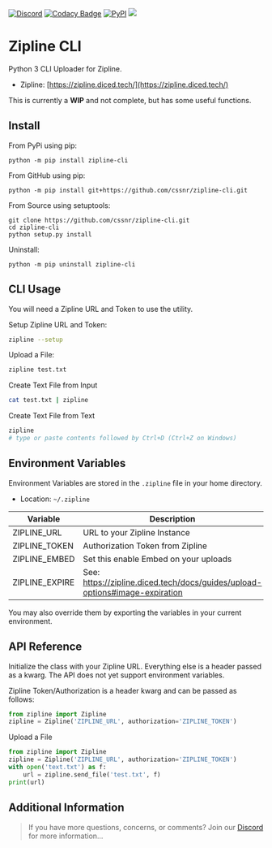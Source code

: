 [![Discord](https://img.shields.io/discord/899171661457293343?color=7289da&label=discord&logo=discord&logoColor=white&style=flat)](https://discord.gg/wXy6m2X8wY)
[![Codacy Badge](https://app.codacy.com/project/badge/Grade/1eee626c47fa4e6fb8b1ed3efdd3e518)](https://app.codacy.com/gh/cssnr/zipline-cli/dashboard)
[![PyPI](https://img.shields.io/pypi/v/zipline-cli)](https://pypi.org/project/zipline-cli/)
[![](https://repository-images.githubusercontent.com/661201286/8dfadbc8-94c0-4eaa-88bd-7ee351859510)](https://zipline.diced.tech/)
# Zipline CLI

Python 3 CLI Uploader for Zipline.

*   Zipline: [https://zipline.diced.tech/](https://zipline.diced.tech/)

This is currently a **WIP** and not complete, but has some useful functions.

## Install

From PyPi using pip:
```text
python -m pip install zipline-cli
```

From GitHub using pip:
```text
python -m pip install git+https://github.com/cssnr/zipline-cli.git
```

From Source using setuptools:
```text
git clone https://github.com/cssnr/zipline-cli.git
cd zipline-cli
python setup.py install
```

Uninstall:
```text
python -m pip uninstall zipline-cli
```

## CLI Usage

You will need a Zipline URL and Token to use the utility.

Setup Zipline URL and Token:
```bash
zipline --setup
```

Upload a File:
```bash
zipline test.txt
```

Create Text File from Input
```bash
cat test.txt | zipline 
```

Create Text File from Text
```bash
zipline
# type or paste contents followed by Ctrl+D (Ctrl+Z on Windows)
```

## Environment Variables

Environment Variables are stored in the `.zipline` file in your home directory.

*   Location: `~/.zipline`

| Variable       | Description                                                                 |
|----------------|-----------------------------------------------------------------------------|
| ZIPLINE_URL    | URL to your Zipline Instance                                                |
| ZIPLINE_TOKEN  | Authorization Token from Zipline                                            |
| ZIPLINE_EMBED  | Set this enable Embed on your uploads                                       |
| ZIPLINE_EXPIRE | See: https://zipline.diced.tech/docs/guides/upload-options#image-expiration |

You may also override them by exporting the variables in your current environment.

## API Reference

Initialize the class with your Zipline URL. 
Everything else is a header passed as a kwarg. 
The API does not yet support environment variables. 

Zipline Token/Authorization is a header kwarg and can be passed as follows:
```python
from zipline import Zipline
zipline = Zipline('ZIPLINE_URL', authorization='ZIPLINE_TOKEN')
```

Upload a File
```python
from zipline import Zipline
zipline = Zipline('ZIPLINE_URL', authorization='ZIPLINE_TOKEN')
with open('text.txt') as f:
    url = zipline.send_file('test.txt', f)
print(url)
```

## Additional Information

> If you have more questions, concerns, or comments? 
> Join our [Discord](https://discord.gg/wXy6m2X8wY) for more information...
